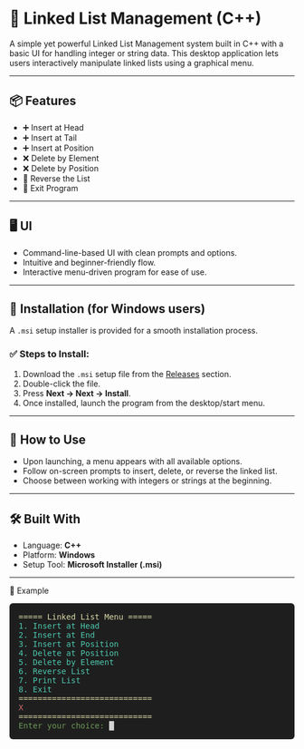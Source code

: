 # 🧠 Linked List Management (C++)

A simple yet powerful Linked List Management system built in C++ with a basic UI for handling integer or string data. This desktop application lets users interactively manipulate linked lists using a graphical menu.

---

## 📦 Features

- ➕ Insert at Head
- ➕ Insert at Tail
- ➕ Insert at Position
- ❌ Delete by Element
- ❌ Delete by Position
- 🔄 Reverse the List
- 🚪 Exit Program

---

## 🖥️ UI

- Command-line-based UI with clean prompts and options.
- Intuitive and beginner-friendly flow.
- Interactive menu-driven program for ease of use.

---

## 📁 Installation (for Windows users)

A `.msi` setup installer is provided for a smooth installation process.

### ✅ Steps to Install:

1. Download the `.msi` setup file from the [Releases](#) section.
2. Double-click the file.
3. Press **Next → Next → Install**.
4. Once installed, launch the program from the desktop/start menu.

---

## 🧪 How to Use

- Upon launching, a menu appears with all available options.
- Follow on-screen prompts to insert, delete, or reverse the linked list.
- Choose between working with integers or strings at the beginning.

---

## 🛠️ Built With

- Language: **C++**
- Platform: **Windows**
- Setup Tool: **Microsoft Installer (.msi)**

---

📸 Example
<pre style="background-color:#1e1e1e; color:#d4d4d4; padding:16px; border-radius:6px;">
<span style="color:#dcdcaa;">===== Linked List Menu =====</span>
<span style="color:#4ec9b0;">1. Insert at Head</span>
<span style="color:#4ec9b0;">2. Insert at End</span>
<span style="color:#4ec9b0;">3. Insert at Position</span>
<span style="color:#4ec9b0;">4. Delete at Position</span>
<span style="color:#4ec9b0;">5. Delete by Element</span>
<span style="color:#4ec9b0;">6. Reverse List</span>
<span style="color:#4ec9b0;">7. Print List</span>
<span style="color:#4ec9b0;">8. Exit</span>
<span style="color:#dcdcaa;">============================</span>
<span style="color:#d16969;">X</span>
<span style="color:#dcdcaa;">============================</span>
<span style="color:#6a9955;">Enter your choice:</span> █
</pre>
